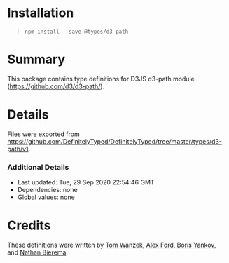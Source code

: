 # Installation
> `npm install --save @types/d3-path`

# Summary
This package contains type definitions for D3JS d3-path module (https://github.com/d3/d3-path/).

# Details
Files were exported from https://github.com/DefinitelyTyped/DefinitelyTyped/tree/master/types/d3-path/v1.

### Additional Details
 * Last updated: Tue, 29 Sep 2020 22:54:46 GMT
 * Dependencies: none
 * Global values: none

# Credits
These definitions were written by [Tom Wanzek](https://github.com/tomwanzek), [Alex Ford](https://github.com/gustavderdrache), [Boris Yankov](https://github.com/borisyankov), and [Nathan Bierema](https://github.com/Methuselah96).
